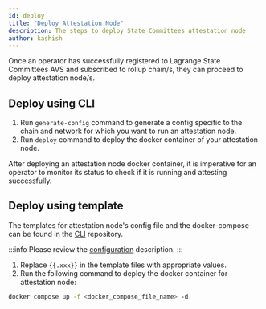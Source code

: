 ```yaml
---
id: deploy
title: "Deploy Attestation Node"
description: The steps to deploy State Committees attestation node
author: kashish
---
```


Once an operator has successfully registered to Lagrange State Committees AVS and subscribed to rollup chain/s, they can proceed to deploy attestation node/s.

## Deploy using CLI

1. Run `generate-config` command to generate a config specific to the chain and network for which you want to run an attestation node.
2. Run `deploy` command to deploy the docker container of your attestation node.

After deploying an attestation node docker container, it is imperative for an operator to monitor its status to check if it is running and attesting successfully.

## Deploy using template

The templates for attestation node's config file and the docker-compose can be found in the [CLI](https://github.com/Lagrange-Labs/client-cli/tree/develop/templates) repository.

:::info
Please review the [configuration](/state-committees/run-node/configuration) description.
:::

1. Replace `{{.xxx}}` in the template files with appropriate values.
2. Run the following command to deploy the docker container for attestation node:

```bash
docker compose up -f <docker_compose_file_name> -d
```

